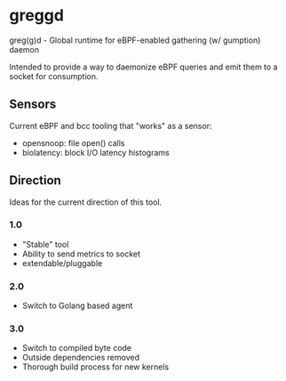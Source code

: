 # greggd

greg(g)d - Global runtime for eBPF-enabled gathering (w/ gumption) daemon

Intended to provide a way to daemonize eBPF queries and emit them to a socket for consumption.

## Sensors

Current eBPF and bcc tooling that "works" as a sensor:

  - opensnoop: file open() calls
  - biolatency: block I/O latency histograms

## Direction

Ideas for the current direction of this tool.

### 1.0

  * "Stable" tool
  * Ability to send metrics to socket
  * extendable/pluggable

### 2.0

  * Switch to Golang based agent

### 3.0

  * Switch to compiled byte code
  * Outside dependencies removed
  * Thorough build process for new kernels
